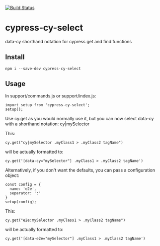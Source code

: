 [![Build Status](https://travis-ci.com/FlorianGoussin/cypress-cy-select.svg?branch=master)](https://travis-ci.com/FlorianGoussin/cypress-cy-select)

# cypress-cy-select

data-cy shorthand notation for cypress get and find functions

## Install

```
npm i --save-dev cypress-cy-select
```

## Usage

In support/commands.js or support/index.js:

```
import setup from 'cypress-cy-select';
setup();
```

Use cy.get as you would normally use it, but you can now select data-cy with a shorthand notation: cy|mySelector

This:

```
cy.get("cy|mySelector .myClass1 > .myClass2 tagName")
```

will be actually formatted to:

```
cy.get('[data-cy="mySelector"] .myClass1 > .myClass2 tagName')
```

Alternatively, if you don't want the defaults, you can pass a configuration object:

```
const config = {
  name: 'e2e',
  separator: ':'
}
setup(config);
```

This:

```
cy.get("e2e:mySelector .myClass1 > .myClass2 tagName")
```

will be actually formatted to:

```
cy.get('[data-e2e="mySelector"] .myClass1 > .myClass2 tagName')
```
